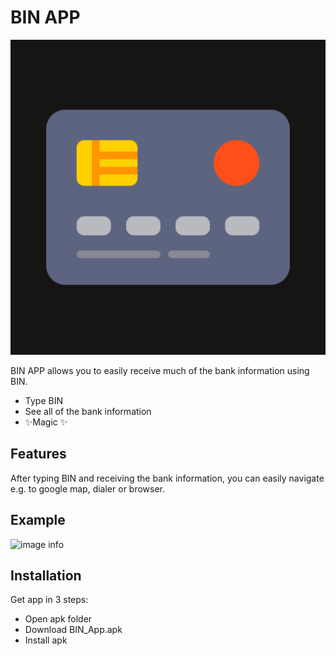 # BIN APP

![image info](./app/src/main/ic_launcher-playstore.png)

BIN APP allows you to easily receive much of the bank information using BIN.

- Type BIN
- See all of the bank information
- ✨Magic ✨

## Features

After typing BIN and receiving the bank information,
you can easily navigate e.g. to google map, dialer or browser.

## Example

![image info](./gif/app.gif)

## Installation

Get app in 3 steps:

- Open apk folder
- Download BIN_App.apk
- Install apk